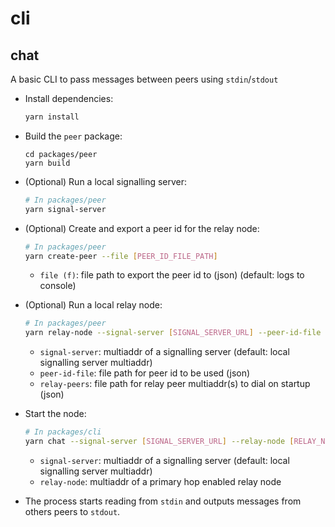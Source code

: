 # cli

## chat

A basic CLI to pass messages between peers using `stdin`/`stdout`

* Install dependencies:

  ```bash
  yarn install
  ```

* Build the `peer` package:

  ```
  cd packages/peer
  yarn build
  ```

* (Optional) Run a local signalling server:

  ```bash
  # In packages/peer
  yarn signal-server
  ```

* (Optional) Create and export a peer id for the relay node:

  ```bash
  # In packages/peer
  yarn create-peer --file [PEER_ID_FILE_PATH]
  ```

  * `file (f)`: file path to export the peer id to (json) (default: logs to console)

* (Optional) Run a local relay node:

  ```bash
  # In packages/peer
  yarn relay-node --signal-server [SIGNAL_SERVER_URL] --peer-id-file [PEER_ID_FILE_PATH] --relay-peers [RELAY_PEERS_FILE_PATH]
  ```

  * `signal-server`: multiaddr of a signalling server (default: local signalling server multiaddr)
  * `peer-id-file`: file path for peer id to be used (json)
  * `relay-peers`: file path for relay peer multiaddr(s) to dial on startup (json)

* Start the node:

  ```bash
  # In packages/cli
  yarn chat --signal-server [SIGNAL_SERVER_URL] --relay-node [RELAY_NODE_URL]
  ```

  * `signal-server`: multiaddr of a signalling server (default: local signalling server multiaddr)
  * `relay-node`: multiaddr of a primary hop enabled relay node

* The process starts reading from `stdin` and outputs messages from others peers to `stdout`.

